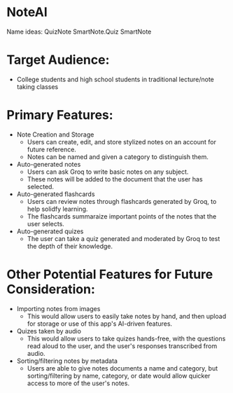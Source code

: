 # NoteAI

Name ideas:
QuizNote
SmartNote.Quiz
SmartNote


# Target Audience:
- College students and high school students in traditional lecture/note taking classes

# Primary Features:
- Note Creation and Storage
  - Users can create, edit, and store stylized notes on an account for future reference.
  - Notes can be named and given a category to distinguish them.
- Auto-generated notes
  - Users can ask Groq to write basic notes on any subject.
  - These notes will be added to the document that the user has selected.
- Auto-generated flashcards
  - Users can review notes through flashcards generated by Groq, to help solidfy learning.
  - The flashcards summaraize important points of the notes that the user selects.
- Auto-generated quizes
  - The user can take a quiz generated and moderated by Groq to test the depth of their knowledge.

# Other Potential Features for Future Consideration:
- Importing notes from images
  - This would allow users to easily take notes by hand, and then upload for storage or use of this app's AI-driven features.
- Quizes taken by audio
  - This would allow users to take quizes hands-free, with the questions read aloud to the user, and the user's responses transcribed from audio.
- Sorting/filtering notes by metadata
  - Users are able to give notes documents a name and category, but sorting/filtering by name, category, or date would allow quicker access to more of the user's notes.
